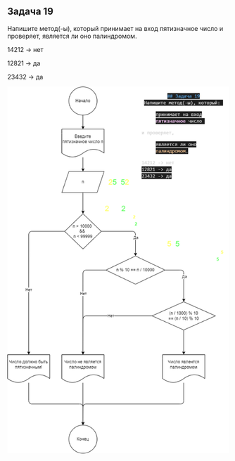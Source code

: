 ## Задача 19


Напишите метод(-ы), который принимает на вход пятизначное число и проверяет, является ли оно палиндромом.

14212 -> нет

12821 -> да

23432 -> да

![Блок-схема](/Homework/Homewotk_03/Ex019/diagramma2.drawio.png)